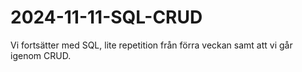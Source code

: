 # 2024-11-11-SQL-CRUD
Vi fortsätter med SQL, lite repetition från förra veckan samt att vi går igenom CRUD.
